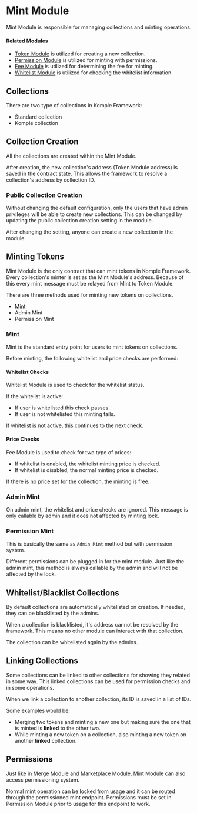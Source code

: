 # Mint Module

Mint Module is responsible for managing collections and minting operations.

#### Related Modules

- [Token Module](/docs/komple-framework/modules/08-Token-Module.md) is utilized for creating a new collection.
- [Permission Module](/docs/komple-framework/modules/07-Permission-Module.md) is utilized for minting with permissions.
- [Fee Module](/docs/komple-framework/modules/01-Fee-Module.md) is utilized for determining the fee for minting.
- [Whitelist Module](/docs/komple-framework/modules/09-Whitelist-Module.md) is utilized for checking the whitelist information.

## Collections

There are two type of collections in Komple Framework:

- Standard collection
- Komple collection

## Collection Creation

All the collections are created within the Mint Module. 

After creation, the new collection's address (Token Module address) is saved in the contract state. This allows the framework to resolve a collection's address by collection ID.

### Public Collection Creation

Without changing the default configuration, only the users that have admin privileges will be able to create new collections. This can be changed by updating the public collection creation setting in the module.

After changing the setting, anyone can create a new collection in the module.

## Minting Tokens

Mint Module is the only contract that can mint tokens in Komple Framework. Every collection's minter is set as the Mint Module's address. Because of this every mint message must be relayed from Mint to Token Module.

There are three methods used for minting new tokens on collections.

- Mint
- Admin Mint
- Permission Mint

### Mint

Mint is the standard entry point for users to mint tokens on collections.

Before minting, the following whitelist and price checks are performed:

#### Whitelist Checks

Whitelist Module is used to check for the whitelist status.

If the whitelist is active:

- If user is whitelisted this check passes.
- If user is not whitelisted this minting fails.

If whitelist is not active, this continues to the next check.

#### Price Checks

Fee Module is used to check for two type of prices:

- If whitelist is enabled, the whitelist minting price is checked.
- If whitelist is disabled, the normal minting price is checked.

If there is no price set for the collection, the minting is free.

### Admin Mint

On admin mint, the whitelist and price checks are ignored. This message is only callable by admin and it does not affected by minting lock.

### Permission Mint

This is basically the same as `Admin Mint` method but with permission system.

Different permissions can be plugged in for the mint module. Just like the admin mint, this method is always callable by the admin and will not be affected by the lock.

## Whitelist/Blacklist Collections

By default collections are automatically whitelisted on creation. If needed, they can be blacklisted by the admins.

When a collection is blacklisted, it's address cannot be resolved by the framework. This means no other module can interact with that collection.

The collection can be whitelisted again by the admins.

## Linking Collections

Some collections can be linked to other collections for showing they related in some way. This linked collections can be used for permission checks and in some operations.

When we link a collection to another collection, its ID is saved in a list of IDs.

Some examples would be:

- Merging two tokens and minting a new one but making sure the one that is minted is **linked** to the other two.
- While minting a new token on a collection, also minting a new token on another **linked** collection.

## Permissions

Just like in Merge Module and Marketplace Module, Mint Module can also access permissioning system.

Normal mint operation can be locked from usage and it can be routed through the permissioned mint endpoint. Permissions must be set in Permission Module prior to usage for this endpoint to work.